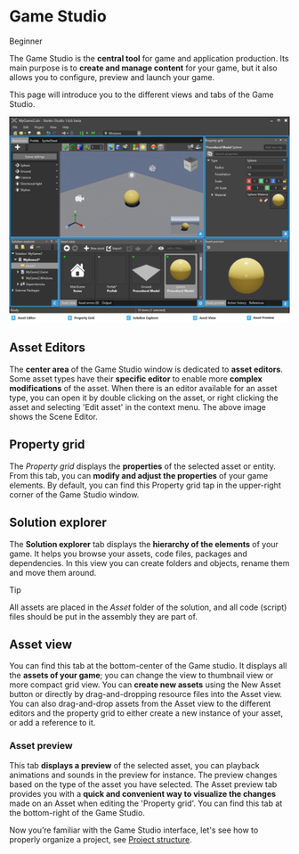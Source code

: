 # Game Studio

<span class="label label-doc-level">Beginner</span>

The Game Studio is the **central tool** for game and application production. 
Its main purpose is to **create and manage content** for your game, 
but it also allows you to configure, preview and launch your game.

This page will introduce you to the different views and tabs of the Game Studio. 

![The Game Studio](media/game-studio-main-interface.png)

## Asset Editors 

The **center area** of the Game Studio window is dedicated to **asset editors**. 
Some asset types have their **specific editor** to enable more **complex modifications** of the asset. 
When there is an editor available for an asset type, you can open it by double clicking on the asset, 
or right clicking the asset and selecting 'Edit asset' in the context menu. 
The above image shows the Scene Editor.

## Property grid

The *Property grid* displays the **properties** of the selected asset or entity. 
From this tab, you can **modify and adjust the properties** of your game elements. 
By default, you can find this Property grid tap in the upper-right corner of the Game Studio window.

## Solution explorer

The **Solution explorer** tab displays the **hierarchy of the elements** of your game. 
It helps you browse your assets, code files, packages and dependencies. 
In this view you can create folders and objects, rename them and move them around.

> [!TIP]
> All assets are placed in the *Asset* folder of the solution, 
> and all code (script) files should be put in the assembly they are part of.

## Asset view

You can find this tab at the bottom-center of the Game studio. 
It displays all the **assets of your game**; you can change the view to thumbnail view or more compact grid view. 
You can **create new assets** using the New Asset button or directly by drag-and-dropping resource files into the Asset view.
You can also drag-and-drop assets from the Asset view to the different editors and the property grid 
to either create a new instance of your asset, or add a reference to it. 

### Asset preview

This tab **displays a preview** of the selected asset, you can playback animations and sounds in the preview for instance. 
The preview changes based on the type of the asset you have selected. 
The Asset preview tab provides you with a **quick and convenient way to visualize the changes** made on an Asset when editing the 'Property grid'. 
You can find this tab at the bottom-right of the Game Studio.

Now you’re familiar with the Game Studio interface, let's see how to properly organize a project, see [Project structure](project-structure.md).

